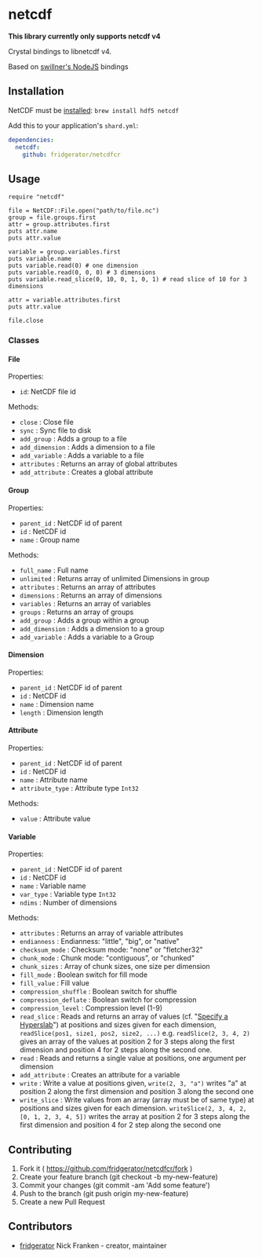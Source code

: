# netcdf

**This library currently only supports netcdf v4**

Crystal bindings to libnetcdf v4.

Based on [swillner's NodeJS](https://github.com/swillner/netcdf4-js) bindings

## Installation

NetCDF must be [installed](https://www.unidata.ucar.edu/software/netcdf/docs/getting_and_building_netcdf.html): `brew install hdf5 netcdf`

Add this to your application's `shard.yml`:

```yaml
dependencies:
  netcdf:
    github: fridgerator/netcdfcr
```

## Usage

```crystal
require "netcdf"

file = NetCDF::File.open("path/to/file.nc")
group = file.groups.first
attr = group.attributes.first
puts attr.name
puts attr.value

variable = group.variables.first
puts variable.name
puts variable.read(0) # one dimension
puts variable.read(0, 0, 0) # 3 dimensions
puts variable.read_slice(0, 10, 0, 1, 0, 1) # read slice of 10 for 3 dimensions

attr = variable.attributes.first
puts attr.value

file.close
```

### Classes

#### File

Properties:

* `id`: NetCDF file id

Methods:

* `close` : Close file
* `sync` : Sync file to disk
* `add_group` : Adds a group to a file
* `add_dimension` : Adds a dimension to a file
* `add_variable` : Adds a variable to a file
* `attributes` : Returns an array of global attributes
* `add_attribute` : Creates a global attribute

#### Group

Properties:

* `parent_id` : NetCDF id of parent
* `id` : NetCDF id
* `name` : Group name

Methods:

* `full_name` : Full name
* `unlimited` : Returns array of unlimited Dimensions in group
* `attributes` : Returns an array of attributes
* `dimensions` : Returns an array of dimensions
* `variables` : Returns an array of variables
* `groups` : Returns an array of groups
* `add_group` : Adds a group within a group
* `add_dimension` : Adds a dimension to a group
* `add_variable` : Adds a variable to a Group

#### Dimension

Properties:

* `parent_id` : NetCDF id of parent
* `id` : NetCDF id
* `name` : Dimension name
* `length` : Dimension length

#### Attribute

Properties:

* `parent_id` : NetCDF id of parent
* `id` : NetCDF id
* `name` : Attribute name
* `attribute_type` : Attribute type `Int32`

Methods:

* `value` : Attribute value

#### Variable

Properties:

* `parent_id` : NetCDF id of parent
* `id` : NetCDF id
* `name` : Variable name
* `var_type` : Variable type `Int32`
* `ndims` : Number of dimensions

Methods:

* `attributes` : Returns an array of variable attributes
* `endianness` : Endianness: "little", "big", or "native"
* `checksum_mode` : Checksum mode: "none" or "fletcher32"
* `chunk_mode` : Chunk mode: "contiguous", or "chunked"
* `chunk_sizes` : Array of chunk sizes, one size per dimension
* `fill_mode` : Boolean switch for fill mode
* `fill_value` : Fill value
* `compression_shuffle` : Boolean switch for shuffle
* `compression_deflate` : Boolean switch for compression
* `compression_level` : Compression level (1-9)
* `read_slice` : Reads and returns an array of values (cf. "[Specify a Hyperslab](https://www.unidata.ucar.edu/software/netcdf/docs/programming_notes.html#specify_hyperslab)") at positions and sizes given for each dimension, `readSlice(pos1, size1, pos2, size2, ...)` e.g. `readSlice(2, 3, 4, 2)` gives an array of the values at position 2 for 3 steps along the first dimension and position 4 for 2 steps along the second one.
* `read` : Reads and returns a single value at positions, one argument per dimension
* `add_attribute` : Creates an attribute for a variable
* `write` : Write a value at positions given, `write(2, 3, "a")` writes "a" at position 2 along the first dimension and position 3 along the second one
* `write_slice` : Write values from an array (array must be of same type) at positions and sizes given for each dimension. `writeSlice(2, 3, 4, 2, [0, 1, 2, 3, 4, 5])` writes the array at position 2 for 3 steps along the first dimension and position 4 for 2 step along the second one

## Contributing

1. Fork it ( https://github.com/fridgerator/netcdfcr/fork )
2. Create your feature branch (git checkout -b my-new-feature)
3. Commit your changes (git commit -am 'Add some feature')
4. Push to the branch (git push origin my-new-feature)
5. Create a new Pull Request

## Contributors

- [fridgerator](https://github.com/fridgerator) Nick Franken - creator, maintainer
